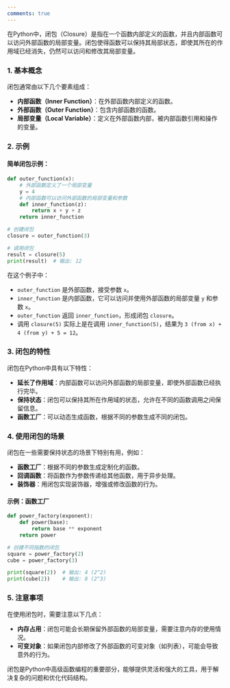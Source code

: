 ```yaml
---
comments: true
---
```


在Python中，闭包（Closure）是指在一个函数内部定义的函数，并且内部函数可以访问外部函数的局部变量。闭包使得函数可以保持其局部状态，即使其所在的作用域已经消失，仍然可以访问和修改其局部变量。

### 1. 基本概念

闭包通常由以下几个要素组成：

- **内部函数（Inner Function）**：在外部函数内部定义的函数。
- **外部函数（Outer Function）**：包含内部函数的函数。
- **局部变量（Local Variable）**：定义在外部函数内部，被内部函数引用和操作的变量。

### 2. 示例

#### 简单闭包示例：

```python
def outer_function(x):
    # 外部函数定义了一个局部变量
    y = 4
    # 内部函数可以访问外部函数的局部变量和参数
    def inner_function(z):
        return x + y + z
    return inner_function

# 创建闭包
closure = outer_function(3)

# 调用闭包
result = closure(5)
print(result)  # 输出: 12
```

在这个例子中：
- `outer_function` 是外部函数，接受参数 `x`。
- `inner_function` 是内部函数，它可以访问并使用外部函数的局部变量 `y` 和参数 `x`。
- `outer_function` 返回 `inner_function`，形成闭包 `closure`。
- 调用 `closure(5)` 实际上是在调用 `inner_function(5)`，结果为 `3 (from x) + 4 (from y) + 5 = 12`。

### 3. 闭包的特性

闭包在Python中具有以下特性：

- **延长了作用域**：内部函数可以访问外部函数的局部变量，即使外部函数已经执行完毕。
- **保持状态**：闭包可以保持其所在作用域的状态，允许在不同的函数调用之间保留信息。
- **函数工厂**：可以动态生成函数，根据不同的参数生成不同的闭包。

### 4. 使用闭包的场景

闭包在一些需要保持状态的场景下特别有用，例如：

- **函数工厂**：根据不同的参数生成定制化的函数。
- **回调函数**：将函数作为参数传递给其他函数，用于异步处理。
- **装饰器**：用闭包实现装饰器，增强或修改函数的行为。

#### 示例：函数工厂

```python
def power_factory(exponent):
    def power(base):
        return base ** exponent
    return power

# 创建不同指数的闭包
square = power_factory(2)
cube = power_factory(3)

print(square(2))  # 输出: 4 (2^2)
print(cube(2))    # 输出: 8 (2^3)
```

### 5. 注意事项

在使用闭包时，需要注意以下几点：

- **内存占用**：闭包可能会长期保留外部函数的局部变量，需要注意内存的使用情况。
- **可变对象**：如果闭包内部修改了外部函数的可变对象（如列表），可能会导致意外的行为。

闭包是Python中高级函数编程的重要部分，能够提供灵活和强大的工具，用于解决复杂的问题和优化代码结构。